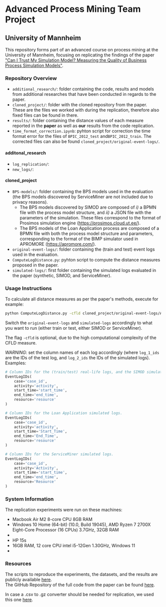 # Advanced Process Mining Team Project
## University of Mannheim

This repository forms part of an advanced course on process mining at the University of Mannheim, focusing on replicating the findings of the paper ["Can I Trust My Simulation Model? Measuring the Quality of Business Process Simulation Models"](https://link.springer.com/chapter/10.1007/978-3-031-41620-0_2#Bib1).

### Repository Overview

- `additional_research/`: folder containing the code, results and models from additional researches that have been conducted in regards to the paper.
- `cloned_project/`: folder with the cloned repository from the paper. These are the files we worked with during the replication, therefore also fixed files can be found in there.
- `results/`: folder containing the distance values of each measure reported in the **paper** as well as **our** results from the code replication.
- `time_format_correction.ipynb`: pyhton script for correction the time format error for the files of `BPIC_2012_test` and`BPIC_2012_train`. The corrected files can also be found `cloned_project/original-event-logs/`.

#### additonal_research
- `log_replication/`:
- `new_logs/`:

#### cloned_project
- `BPS-models/`: folder containing the BPS models used in the evaluation (the BPS models discovered by ServiceMiner are not included due to privacy reasons).
  - The BPS models discovered by SIMOD are composed of _i)_ a BPMN file with the process model structure, and _ii)_ a JSON file with the parameters of the simulation. These files correspond to the format of Prosimos simulation engine (https://prosimos.cloud.ut.ee/).
  - The BPS models of the Loan Application process are composed of a BPMN file with both the process model structure and parameters, corresponding to the format of the BIMP simulator used in APROMORE (https://apromore.com/).
- `original-event-logs/`: folder containing the (train and test) event logs used in the evaluation.
- `ComputeLogDistance.py`: pyhton script to compute the distance measures proposed in the paper.
- `simulated-logs/`: first folder containing the simulated logs evaluated in the paper (synthetic, SIMOD, and ServiceMiner).

### Usage Instructions

To calculate all distance measures as per the paper's methods, execute for example:

```bash
python ComputeLogDistance.py -cfld cloned_project/original-event-logs/AcademicCredentials_test.csv.gz cloned_project/simulated-logs/AcademicCredentials_SIMOD.csv.gz
```

Switch the `original-event-logs` and `simulated-logs` accordingly to what you want to run (either train or test, either SIMOD or ServiceMiner). 

The flag `-cfld` is optional, due to the high computational complexity of the CFLD measure.

*WARNING*: set the column names of each log accordingly (where `log_1_ids` are the IDs of the test log, and `log_2_ids` the IDs of the simulated logs). Examples:

```python
# Column IDs for the (train/test) real-life logs, and the SIMOD simulated logs.
EventLogIDs(
    case='case_id',
    activity='activity',
    start_time='start_time',
    end_time='end_time',
    resource='resource'
)

# Column IDs for the Loan Application simulated logs.
EventLogIDs(
    case='case_id',
    activity='activity',
    start_time='Start_Time',
    end_time='End_Time',
    resource='resource'
)

# Column IDs for the ServiceMiner simulated logs.
EventLogIDs(
    case='case_id',
    activity='Activity',
    start_time='start_time',
    end_time='end_time',
    resource='Resource'
)
```

### System Information

The replication experiments were run on these machines:

- Macbook Air M2 8-core CPU 8GB RAM
- Windows 10 Home (64-bit) (10.0, Build 19045), AMD Ryzen 7 2700X Eight-Core Processor (16 CPUs) 3.7GHz, 32GB RAM
-
- HP 15s
- 16GB RAM, 12 core CPU intel i5-12Gen 1.30GHz, Windows 11
-

### Resources
The scripts to reproduce the experiments, the datasets, and the results are publicly available [here](https://zenodo.org/records/7761252).<br>
The GitHub Repository of the full code from the paper can be found [here](https://github.com/AutomatedProcessImprovement/log-distance-measures).

In case a .csv to .gz converter should be needed for replication, we used this one [here](https://gzip.swimburger.net/).
